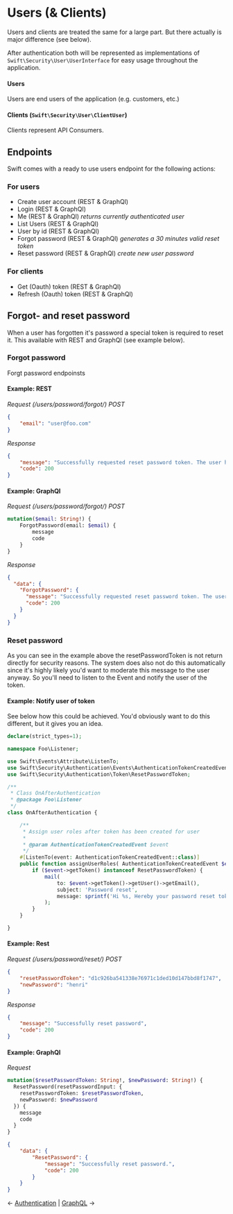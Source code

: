 # Users (& Clients)
Users and clients are treated the same for a large part. But there actually is major difference (see below).

After authentication both will be represented as implementations of ```Swift\Security\User\UserInterface``` for easy usage throughout the application.

#### Users
Users are end users of the application (e.g. customers, etc.)

#### Clients (`Swift\Security\User\ClientUser`)
Clients represent API Consumers.

## Endpoints
Swift comes with a ready to use users endpoint for the following actions:

### For users
- Create user account (REST & GraphQl)
- Login (REST & GraphQl)
- Me (REST & GraphQl) _returns currently authenticated user_
- List Users (REST & GraphQl)
- User by id (REST & GraphQl)
- Forgot password (REST & GraphQl) _generates a 30 minutes valid reset token_
- Reset password (REST & GraphQl) _create new user password_

### For clients
- Get (Oauth) token (REST & GraphQl)
- Refresh (Oauth) token (REST & GraphQl)

## Forgot- and reset password
When a user has forgotten it's password a special token is required to reset it. This available with REST and GraphQl (see example below).

### Forgot password
Forgt password endpoinsts
#### Example: REST
_Request (/users/password/forgot/) POST_
```json
{
    "email": "user@foo.com"
}
```
_Response_
```json
{
    "message": "Successfully requested reset password token. The user has been notified.",
    "code": 200
}
```

#### Example: GraphQl
_Request (/users/password/forgot/) POST_
```graphql
mutation($email: String!) {
    ForgotPassword(email: $email) {
        message
        code
    }
}
```
_Response_
```json
{
  "data": {
    "ForgotPassword": {
      "message": "Successfully requested reset password token. The user has been notified.",
      "code": 200
    }
  }
}
```

### Reset password
As you can see in the example above the resetPasswordToken is not return directly for security reasons. The system does also not do this automatically since it's highly likely you'd want to moderate this message to the user anyway. So you'll need to listen to the Event and notify the user of the token.

#### Example: Notify user of token
See below how this could be achieved. You'd obviously want to do this different, but it gives you an idea.
```php
declare(strict_types=1);

namespace Foo\Listener;

use Swift\Events\Attribute\ListenTo;
use Swift\Security\Authentication\Events\AuthenticationTokenCreatedEvent;
use Swift\Security\Authentication\Token\ResetPasswordToken;

/**
 * Class OnAfterAuthentication
 * @package Foo\Listener
 */
class OnAfterAuthentication {

    /**
     * Assign user roles after token has been created for user
     *
     * @param AuthenticationTokenCreatedEvent $event
     */
    #[ListenTo(event: AuthenticationTokenCreatedEvent::class)]
    public function assignUserRoles( AuthenticationTokenCreatedEvent $event ): void {
        if ($event->getToken() instanceof ResetPasswordToken) {
            mail(
                to: $event->getToken()->getUser()->getEmail(),
                subject: 'Password reset',
                message: sprintf('Hi %s, Hereby your password reset token: %s.', $event->getToken()->getUser()->getFullName(), $event->getToken()->getTokenString())
            );
        }
    }

}
```

#### Example: Rest
_Request (/users/password/reset/) POST_
```json
{
    "resetPasswordToken": "d1c926ba541338e76971c1ded10d147bbd8f1747",
    "newPassword": "henri"
}
```
_Response_
```json
{
    "message": "Successfully reset password",
    "code": 200
}
```

#### Example: GraphQl
_Request_
```graphql
mutation($resetPasswordToken: String!, $newPassword: String!) {
  ResetPassword(resetPasswordInput: {
    resetPasswordToken: $resetPasswordToken,
    newPassword: $newPassword
  }) {
    message
    code
  }
}
```
```json
{
    "data": {
        "ResetPassword": {
            "message": "Successfully reset password.",
            "code": 200
        }
    }
}
```

&larr; [Authentication](https://github.com/HenrivantSant/henri/blob/master/Docs/Authentication.md#authentication) | [GraphQL](https://github.com/HenrivantSant/henri/blob/master/Docs/GraphQL.md#graphql) &rarr;